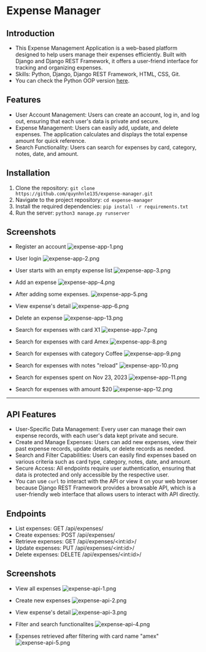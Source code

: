 # Expense Manager

## Introduction
- This Expense Management Application is a web-based platform designed to help users manage their expenses efficiently. Built with Django and Django REST Framework, it offers a user-friend interface for tracking and organizing expenses.
- Skills: Python, Django, Django REST Framework, HTML, CSS, Git.
- You can check the Python OOP version [here](https://github.com/quynhnle135/expense-management-oop).

## Features
* User Account Management: Users can create an account, log in, and log out, ensuring that each user's data is private and secure.
* Expense Management: Users can easily add, update, and delete expenses. The application calculates and displays the total expense amount for quick reference.
* Search Functionality: Users can search for expenses by card, category, notes, date, and amount.

## Installation

1. Clone the repository: ```git clone https://github.com/quynhnle135/expense-manager.git```
2. Navigate to the project repository: ```cd expense-manager```
3. Install the required dependencies: ```pip install -r requirements.txt```
4. Run the server: ```python3 manage.py runserver```

## Screenshots
* Register an account
![expense-app-1.png](expense-app-screenshots%2Fexpense-app-1.png)

* User login
![expense-app-2.png](expense-app-screenshots%2Fexpense-app-2.png)

* User starts with an empty expense list
![expense-app-3.png](expense-app-screenshots%2Fexpense-app-3.png)

* Add an expense
![expense-app-4.png](expense-app-screenshots%2Fexpense-app-4.png)

* After adding some expenses.
![expense-app-5.png](expense-app-screenshots%2Fexpense-app-5.png)

* View expense's detail
![expense-app-6.png](expense-app-screenshots%2Fexpense-app-6.png)

* Delete an expense
![expense-app-13.png](expense-app-screenshots%2Fexpense-app-13.png)

* Search for expenses with card X1
![expense-app-7.png](expense-app-screenshots%2Fexpense-app-7.png)

* Search for expenses with card Amex
![expense-app-8.png](expense-app-screenshots%2Fexpense-app-8.png)

* Search for expenses with category Coffee
![expense-app-9.png](expense-app-screenshots%2Fexpense-app-9.png)

* Search for expenses with notes "reload"
![expense-app-10.png](expense-app-screenshots%2Fexpense-app-10.png)

* Search for expenses spent on Nov 23, 2023
![expense-app-11.png](expense-app-screenshots%2Fexpense-app-11.png)

* Search for expenses with amount $20
![expense-app-12.png](expense-app-screenshots%2Fexpense-app-12.png)

---

## API Features
- User-Specific Data Management: Every user can manage their own expense records, with each user's data kept private and secure.
- Create and Manage Expenses: Users can add new expenses, view their past expense records, update details, or delete records as needed.
- Search and Filter Capabilities: Users can easily find expenses based on various criteria such as card type, category, notes, date, and amount.
- Secure Access: All endpoints require user authentication, ensuring that data is protected and only accessible by the respective user.
- You can use ```curl``` to interact with the API or view it on your web browser because Django REST Framework provides a browsable API, which is a user-friendly web interface that allows users to interact with API directly.

## Endpoints
* List expenses: GET /api/expenses/
* Create expenses: POST /api/expenses/
* Retrieve expenses: GET /api/expenses/\<int:id>/
* Update expenses: PUT /api/expenses/\<int:id>/
* Delete expenses: DELETE /api/expenses/\<int:id>/

## Screenshots
* View all expenses
![expense-api-1.png](expense-api-screenshots%2Fexpense-api-1.png)

* Create new expenses
![expense-api-2.png](expense-api-screenshots%2Fexpense-api-2.png)

* View expense's detail
![expense-api-3.png](expense-api-screenshots%2Fexpense-api-3.png)

* Filter and search functionalites
![expense-api-4.png](expense-api-screenshots%2Fexpense-api-4.png)

* Expenses retrieved after filtering with card name "amex"
![expense-api-5.png](expense-api-screenshots%2Fexpense-api-5.png)